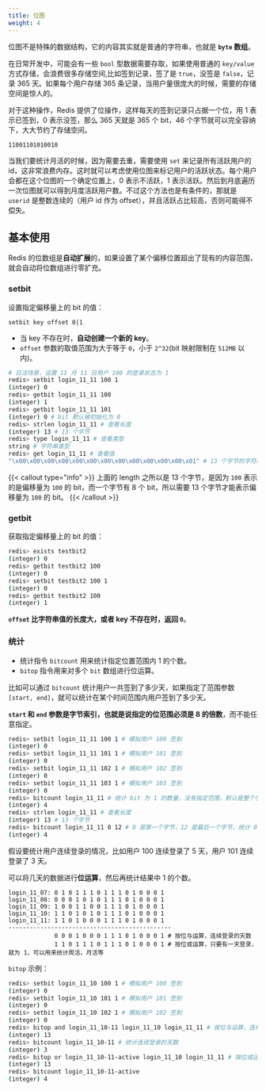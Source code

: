 ```yaml
---
title: 位图
weight: 4
---
```


位图不是特殊的数据结构，它的内容其实就是普通的字符串，也就是 **`byte` 数组**。

在日常开发中，可能会有一些 `bool` 型数据需要存取，如果使用普通的 `key/value` 方式存储，会浪费很多存储空间,比如签到记录，签了是 `true`，没签是 `false`，记录 365 天。如果每个用户存储 365 条记录，当用户量很庞大的时候，需要的存储空间是惊人的。

对于这种操作，Redis 提供了位操作，这样每天的签到记录只占据一个位，用 1 表示已签到，0 表示没签，那么 365 天就是 365 个 bit，46 个字节就可以完全容纳下，大大节约了存储空间。

```
11001101010010
```

当我们要统计月活的时候，因为需要去重，需要使用 `set` 来记录所有活跃用户的 id，这非常浪费内存。这时就可以考虑使用位图来标记用户的活跃状态。每个用户会都在这个位图的一个确定位置上，0 表示不活跃，1 表示活跃。然后到月底遍历一次位图就可以得到月度活跃用户数。不过这个方法也是有条件的，那就是 `userid` 是整数连续的（用户 id 作为 offset），并且活跃占比较高，否则可能得不偿失。

## 基本使用

Redis 的位数组是**自动扩展**的，如果设置了某个偏移位置超出了现有的内容范围，就会自动将位数组进行零扩充。

### setbit

设置指定偏移量上的 bit 的值：

```
setbit key offset 0|1
```

- 当 key 不存在时，**自动创建一个新的 key**。
- `offset` 参数的取值范围为大于等于 `0`，小于 `2^32`(bit 映射限制在 `512MB` 以内)。

```bash
# 日活场景，设置 11 月 11 日用户 100 的登录状态为 1
redis> setbit login_11_11 100 1
(integer) 0
redis> getbit login_11_11 100
(integer) 1
redis> getbit login_11_11 101
(integer) 0 # bit 默认被初始化为 0
redis> strlen login_11_11 # 查看长度
(integer) 13 # 13 个字节
redis> type login_11_11 # 查看类型
string # 字符串类型
redis> get login_11_11 # 查看值
"\x00\x00\x00\x00\x00\x00\x00\x00\x00\x00\x00\x00\x01" # 13 个字节的字符串
```

{{< callout type="info" >}}
上面的 length 之所以是 13 个字节，是因为 `100` 表示的是偏移量为 `100` 的 bit，而一个字节有 8 个 bit，所以需要 13 个字节才能表示偏移量为 `100` 的 bit。
{{< /callout >}}

### getbit

获取指定偏移量上的 bit 的值：

```bash
redis> exists testbit2
(integer) 0
redis> getbit testbit2 100
(integer) 0
redis> setbit testbit2 100 1
(integer) 0
redis> getbit testbit2 100
(integer) 1
```

**`offset` 比字符串值的长度大，或者 key 不存在时，返回 `0`**。

### 统计

- 统计指令 `bitcount` 用来统计指定位置范围内 1 的个数。
- `bitop` 指令用来对多个 `bit` 数组进行位运算。

比如可以通过 `bitcount` 统计用户一共签到了多少天，如果指定了范围参数 `[start, end]`，就可以统计在某个时间范围内用户签到了多少天。

**`start` 和 `end` 参数是字节索引，也就是说指定的位范围必须是 8 的倍数**，而不能任意指定。

```bash
redis> setbit login_11_11 100 1 # 模拟用户 100 签到
(integer) 0
redis> setbit login_11_11 101 1 # 模拟用户 101 签到
(integer) 0
redis> setbit login_11_11 102 1 # 模拟用户 102 签到
(integer) 0
redis> setbit login_11_11 103 1 # 模拟用户 103 签到
(integer) 0
redis> bitcount login_11_11 # 统计 bit 为 1 的数量，没有指定范围，默认是整个字符串
(integer) 4
redis> strlen login_11_11 # 查看长度
(integer) 13 # 13 个字节
redis> bitcount login_11_11 0 12 # 0 是第一个字节，12 是最后一个字节，统计 0-12 字节范围内 bit 为 1 的数量
(integer) 4
```

假设要统计用户连续登录的情况，比如用户 100 连续登录了 5 天，用户 101 连续登录了 3 天。

可以将几天的数据进行**位运算**，然后再统计结果中 1 的个数。

```
login_11_07: 0 1 0 1 1 1 0 1 1 1 0 1 0 0 0 1
login_11_08: 0 0 0 1 0 1 0 1 1 1 0 1 0 0 0 1
login_11_09: 1 0 0 1 1 0 0 1 1 1 0 1 0 0 0 1
login_11_10: 1 1 0 1 0 1 0 1 1 1 0 1 0 0 0 1
login_11_11: 1 1 0 1 0 0 0 1 1 1 0 1 0 0 0 1
----------------------------------------------
             0 0 0 1 0 0 0 1 1 1 0 1 0 0 0 1 # 按位与运算，连续登录的天数
             1 1 0 1 1 1 0 1 1 1 0 1 0 0 0 1 # 按位或运算，只要有一天登录，就为 1，可以用来统计周活，月活等
```

`bitop` 示例：

```bash
redis> setbit login_11_10 100 1 # 模拟用户 100 签到
(integer) 0
redis> setbit login_11_10 101 1 # 模拟用户 101 签到
(integer) 0
redis> setbit login_11_10 102 1 # 模拟用户 102 签到
(integer) 0
redis> bitop and login_11_10-11 login_11_10 login_11_11 # 按位与运算，连续登录的天数，and 表示按位与运算，结果保存在 login_11_10-11 中
(integer) 13
redis> bitcount login_11_10-11 # 统计连续登录的天数
(integer) 3
redis> bitop or login_11_10-11-active login_11_10 login_11_11 # 按位或运算，只要有一天登录，就为 1，or 表示按位或运算，结果保存在 login_11_10-11-active 中
(integer) 13
redis> bitcount login_11_10-11-active
(integer) 4
```